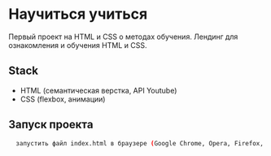 # Научиться учиться

Первый проект на HTML и CSS о методах обучения. Лендинг для ознакомления и обучения HTML и CSS.
## Stack
* HTML (семантическая верстка, API Youtube)
* CSS (flexbox, анимации)
## Запуск проекта

```bash
  запустить файл index.html в браузере (Google Chrome, Opera, Firefox, Yandex, Microsoft Edge)
```
    